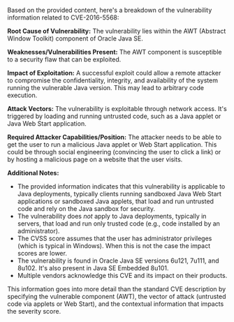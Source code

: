 Based on the provided content, here's a breakdown of the vulnerability information related to CVE-2016-5568:

**Root Cause of Vulnerability:**
The vulnerability lies within the AWT (Abstract Window Toolkit) component of Oracle Java SE.

**Weaknesses/Vulnerabilities Present:**
The AWT component is susceptible to a security flaw that can be exploited.

**Impact of Exploitation:**
A successful exploit could allow a remote attacker to compromise the confidentiality, integrity, and availability of the system running the vulnerable Java version. This may lead to arbitrary code execution.

**Attack Vectors:**
The vulnerability is exploitable through network access.  It's triggered by loading and running untrusted code, such as a Java applet or Java Web Start application.

**Required Attacker Capabilities/Position:**
The attacker needs to be able to get the user to run a malicious Java applet or Web Start application. This could be through social engineering (convincing the user to click a link) or by hosting a malicious page on a website that the user visits.

**Additional Notes:**

*   The provided information indicates that this vulnerability is applicable to Java deployments, typically clients running sandboxed Java Web Start applications or sandboxed Java applets, that load and run untrusted code and rely on the Java sandbox for security.
*   The vulnerability does *not* apply to Java deployments, typically in servers, that load and run only trusted code (e.g., code installed by an administrator).
*   The CVSS score assumes that the user has administrator privileges (which is typical in Windows). When this is not the case the impact scores are lower.
*   The vulnerability is found in Oracle Java SE versions 6u121, 7u111, and 8u102.  It's also present in Java SE Embedded 8u101.
*   Multiple vendors acknowledge this CVE and its impact on their products.

This information goes into more detail than the standard CVE description by specifying the vulnerable component (AWT), the vector of attack (untrusted code via applets or Web Start), and the contextual information that impacts the severity score.